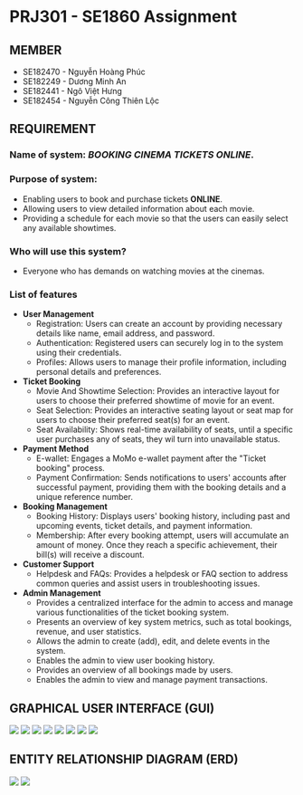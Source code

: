 # PRJ301 - SE1860 Assignment
## MEMBER
- SE182470 - Nguyễn Hoàng Phúc
- SE182249 - Dương Minh An
- SE182441 - Ngô Việt Hưng
- SE182454 - Nguyễn Công Thiên Lộc
##  REQUIREMENT
### Name of system: **_BOOKING CINEMA TICKETS ONLINE_**.</br>
### Purpose of system: 
  - Enabling users to book and purchase tickets **ONLINE**.
  - Allowing users to view detailed information about each movie.
  - Providing a schedule for each movie so that the users can easily select any available showtimes.
### Who will use this system? </br>
- Everyone who has demands on watching movies at the cinemas. </br>
### List of features
- **User Management**
  - Registration: Users can create an account by providing necessary details like name, email address, and password.
  - Authentication: Registered users can securely log in to the system using their credentials.
  - Profiles: Allows users to manage their profile information, including personal details and preferences.
- **Ticket Booking**
    - Movie And Showtime Selection: Provides an interactive layout for users to choose their preferred showtime of movie for an event.
    - Seat Selection: Provides an interactive seating layout or seat map for users to choose their preferred seat(s) for an event.
    - Seat Availability: Shows real-time availability of seats, until a specific user purchases any of seats, they wil turn into unavailable status.
- **Payment Method**
    - E-wallet: Engages a MoMo e-wallet payment after the "Ticket booking" process.
    - Payment Confirmation: Sends notifications to users' accounts after successful payment, providing them with the booking details and a unique reference number.
- **Booking Management**
    - Booking History: Displays users' booking history, including past and upcoming events, ticket details, and payment information.
    - Membership: After every booking attempt, users will accumulate an amount of money. Once they reach a specific achievement, their bill(s) will receive a discount.
- **Customer Support**
  - Helpdesk and FAQs: Provides a helpdesk or FAQ section to address common queries and assist users in troubleshooting issues.
- **Admin Management**
  - Provides a centralized interface for the admin to access and manage various functionalities of the ticket booking system.
  - Presents an overview of key system metrics, such as total bookings, revenue, and user statistics.
  - Allows the admin to create (add), edit, and delete events in the system.
  - Enables the admin to view user booking history.
  - Provides an overview of all bookings made by users.
  - Enables the admin to view and manage payment transactions.

##  GRAPHICAL USER INTERFACE (GUI)
![](img_gui/gui1.jpg)
![](img_gui/gui2.jpg)
![](img_gui/gui3.jpg)
![](img_gui/gui4.jpg)
![](img_gui/gui5.jpg)
![](img_gui/gui6.jpg)
![](img_gui/gui7.jpg)
![](img_gui/gui8.jpg)

##  ENTITY RELATIONSHIP DIAGRAM (ERD)
![](img_gui/ERD.png)
![](img_gui/table_db.jpg
)

